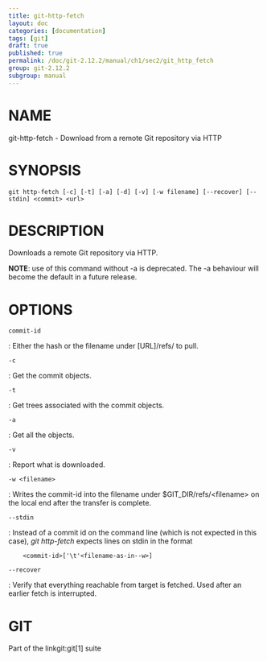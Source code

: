 ```yaml
---
title: git-http-fetch
layout: doc
categories: [documentation]
tags: [git]
draft: true
published: true
permalink: /doc/git-2.12.2/manual/ch1/sec2/git_http_fetch
group: git-2.12.2
subgroup: manual
---
```


NAME
====

git-http-fetch - Download from a remote Git repository via HTTP

SYNOPSIS
========

    git http-fetch [-c] [-t] [-a] [-d] [-v] [-w filename] [--recover] [--stdin] <commit> <url>

DESCRIPTION
===========

Downloads a remote Git repository via HTTP.

**NOTE**: use of this command without -a is deprecated. The -a behaviour will become the default in a future release.

OPTIONS
=======

`commit-id`

:   Either the hash or the filename under \[URL\]/refs/ to pull.

`-c`

:   Get the commit objects.

`-t`

:   Get trees associated with the commit objects.

`-a`

:   Get all the objects.

`-v`

:   Report what is downloaded.

`-w <filename>`

:   Writes the commit-id into the filename under $GIT\_DIR/refs/&lt;filename&gt; on the local end after the transfer is complete.

`--stdin`

:   Instead of a commit id on the command line (which is not expected in this case), *git http-fetch* expects lines on stdin in the format

        <commit-id>['\t'<filename-as-in--w>]

`--recover`

:   Verify that everything reachable from target is fetched. Used after an earlier fetch is interrupted.

GIT
===

Part of the linkgit:git\[1\] suite
